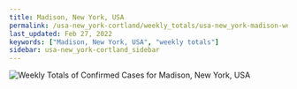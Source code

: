 ```yaml
---
title: Madison, New York, USA
permalink: /usa-new_york-cortland/weekly_totals/usa-new_york-madison-weekly_totals.html
last_updated: Feb 27, 2022
keywords: ["Madison, New York, USA", "weekly totals"]
sidebar: usa-new_york-cortland_sidebar
---
```


![Weekly Totals of Confirmed Cases for Madison, New York, USA](/covid_tracker/images/graphs/usa-new_york-madison-weekly_totals_graph.png)
